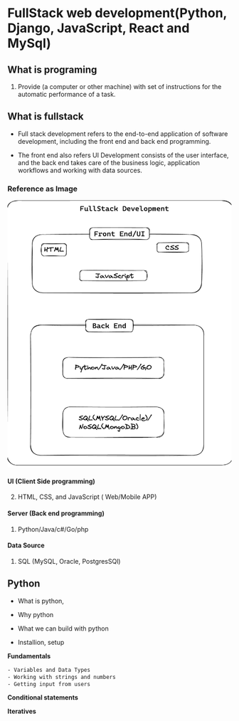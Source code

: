 # FullStack web development(Python, Django, JavaScript, React and MySql)

## What is programing
  1. Provide (a computer or other machine) with set of instructions for the automatic performance of a task.
  
## What is fullstack
  
  - Full stack development refers to the end-to-end application of software development, including the front end and back end programming. 
  
  - The front end also refers UI Development consists of the user interface, and the back end takes care of the business logic, application workflows 
    and working with data sources.

  ### Reference as Image
  <p align="center">
    <img src="static/images/fullStack2.png" width="600" height="600"/>
  </p>

#### UI (Client Side programming)                      
  2. HTML, CSS, and JavaScript ( Web/Mobile APP) 
  

#### Server (Back end programming)
  1. Python/Java/c#/Go/php 

#### Data Source 
  1. SQL (MySQL, Oracle, PostgresSQl)



## Python
  
  - What is python,
  
  - Why python 
  - What we can build with python
  - Installion, setup 

  **Fundamentals**
  
    - Variables and Data Types  
    - Working with strings and numbers 
    - Getting input from users 
    
  **Conditional statements**
  
  
  **Iteratives**
  
  
  

